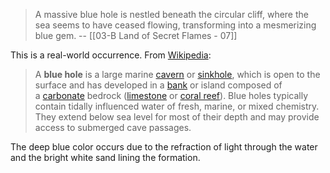 > A massive blue hole is nestled beneath the circular cliff, where the sea seems to have ceased flowing, transforming into a mesmerizing blue gem.
> -- [[03-B Land of Secret Flames - 07]]

This is a real-world occurrence. From [Wikipedia](https://en.wikipedia.org/wiki/Blue_hole):
> A **blue hole** is a large marine [cavern](https://en.wikipedia.org/wiki/Cavern "Cavern") or [sinkhole](https://en.wikipedia.org/wiki/Sinkhole "Sinkhole"), which is open to the surface and has developed in a [bank](https://en.wikipedia.org/wiki/Bank_\(geography\) "Bank (geography)") or island composed of a [carbonate](https://en.wikipedia.org/wiki/Carbonate "Carbonate") bedrock ([limestone](https://en.wikipedia.org/wiki/Limestone "Limestone") or [coral reef](https://en.wikipedia.org/wiki/Coral_reef "Coral reef")). Blue holes typically contain tidally influenced water of fresh, marine, or mixed chemistry. They extend below sea level for most of their depth and may provide access to submerged cave passages.

The deep blue color occurs due to the refraction of light through the water and the bright white sand lining the formation.